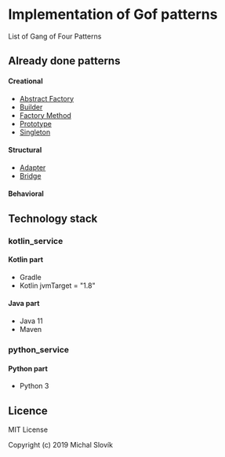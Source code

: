 # Implementation of Gof patterns

List of Gang of Four Patterns

## Already done patterns

#### Creational 

* [Abstract Factory](https://github.com/Mishco/Gof_patterns/tree/master/java/src/main/java/java_patterns.singleton.abstractfactory)
* [Builder](https://github.com/Mishco/Gof_patterns/tree/master/java/src/main/java/java_patterns.singleton.builder)
* [Factory Method](https://github.com/Mishco/Gof_patterns/tree/master/java/src/main/java/java_patterns.singleton.factorymethod)
* [Prototype](https://github.com/Mishco/Gof_patterns/tree/master/java/src/main/java/java_patterns.singleton.prototype)
* [Singleton](https://github.com/Mishco/Gof_patterns/tree/master/java/src/main/java/java_patterns.singleton)

#### Structural 

* [Adapter](https://github.com/Mishco/Gof_patterns/tree/master/java/src/main/java/java_patterns.singleton.adapter)
* [Bridge](https://github.com/Mishco/Gof_patterns/tree/master/java/src/main/java/java_patterns.singleton.bridge)


#### Behavioral


## Technology stack

### kotlin_service

#### Kotlin part

* Gradle
* Kotlin jvmTarget = "1.8"

#### Java part

* Java 11
* Maven

### python_service

#### Python part

* Python 3

## Licence

MIT License

Copyright (c) 2019 Michal Slovík

